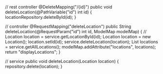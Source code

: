 // rest controller
@DeleteMapping("/{id}")
public void deleteLocation(@PathVariable("id") int id) {
    locationRepository.deleteById(id);
}


// controller
@RequestMapping("deleteLocation")
public String deleteLocation(@RequestParam("id") int id, ModelMap modelMap) {
    // Location location = service.getLocationById(id);
    Location location = new Location();
    location.setId(id);
    service.deleteLocation(location);
    List<Location> locations = service.getAllLocations();
    modelMap.addAttribute("locations", locations);
    return "displayLocations";
}

// service
public void deleteLocation(Location location) {
    repository.delete(location);
}
